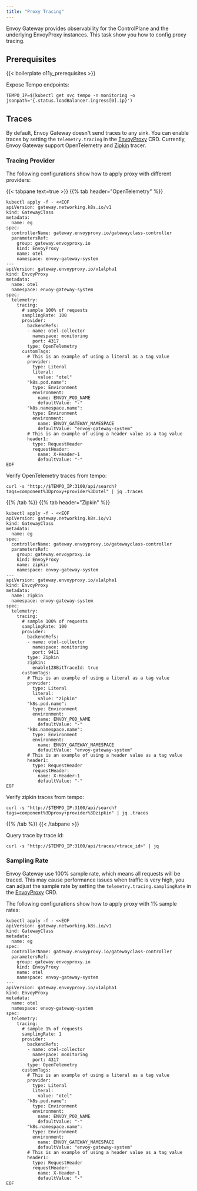 ```yaml
---
title: "Proxy Tracing"
---
```


Envoy Gateway provides observability for the ControlPlane and the underlying EnvoyProxy instances.
This task show you how to config proxy tracing.

## Prerequisites

{{< boilerplate o11y_prerequisites >}}

Expose Tempo endpoints:

```shell
TEMPO_IP=$(kubectl get svc tempo -n monitoring -o jsonpath='{.status.loadBalancer.ingress[0].ip}')
```

## Traces

By default, Envoy Gateway doesn't send traces to any sink.
You can enable traces by setting the `telemetry.tracing` in the [EnvoyProxy][envoy-proxy-crd] CRD.
Currently, Envoy Gateway support OpenTelemetry and [Zipkin](../../api/extension_types#zipkintracingprovider) tracer.

### Tracing Provider

The following configurations show how to apply proxy with different providers:

{{< tabpane text=true >}}
{{% tab header="OpenTelemetry" %}}

```shell
kubectl apply -f - <<EOF
apiVersion: gateway.networking.k8s.io/v1
kind: GatewayClass
metadata:
  name: eg
spec:
  controllerName: gateway.envoyproxy.io/gatewayclass-controller
  parametersRef:
    group: gateway.envoyproxy.io
    kind: EnvoyProxy
    name: otel
    namespace: envoy-gateway-system
---
apiVersion: gateway.envoyproxy.io/v1alpha1
kind: EnvoyProxy
metadata:
  name: otel
  namespace: envoy-gateway-system
spec:
  telemetry:
    tracing:
      # sample 100% of requests
      samplingRate: 100
      provider:
        backendRefs:
        - name: otel-collector
          namespace: monitoring
          port: 4317
        type: OpenTelemetry
      customTags:
        # This is an example of using a literal as a tag value
        provider:
          type: Literal
          literal:
            value: "otel"
        "k8s.pod.name":
          type: Environment
          environment:
            name: ENVOY_POD_NAME
            defaultValue: "-"
        "k8s.namespace.name":
          type: Environment
          environment:
            name: ENVOY_GATEWAY_NAMESPACE
            defaultValue: "envoy-gateway-system"
        # This is an example of using a header value as a tag value
        header1:
          type: RequestHeader
          requestHeader:
            name: X-Header-1
            defaultValue: "-"
EOF
```

Verify OpenTelemetry traces from tempo:

```shell
curl -s "http://$TEMPO_IP:3100/api/search?tags=component%3Dproxy+provider%3Dotel" | jq .traces
```

{{% /tab %}}
{{% tab header="Zipkin" %}}

```shell
kubectl apply -f - <<EOF
apiVersion: gateway.networking.k8s.io/v1
kind: GatewayClass
metadata:
  name: eg
spec:
  controllerName: gateway.envoyproxy.io/gatewayclass-controller
  parametersRef:
    group: gateway.envoyproxy.io
    kind: EnvoyProxy
    name: zipkin
    namespace: envoy-gateway-system
---
apiVersion: gateway.envoyproxy.io/v1alpha1
kind: EnvoyProxy
metadata:
  name: zipkin
  namespace: envoy-gateway-system
spec:
  telemetry:
    tracing:
      # sample 100% of requests
      samplingRate: 100
      provider:
        backendRefs:
        - name: otel-collector
          namespace: monitoring
          port: 9411
        type: Zipkin
        zipkin:
          enable128BitTraceId: true
      customTags:
        # This is an example of using a literal as a tag value
        provider:
          type: Literal
          literal:
            value: "zipkin"
        "k8s.pod.name":
          type: Environment
          environment:
            name: ENVOY_POD_NAME
            defaultValue: "-"
        "k8s.namespace.name":
          type: Environment
          environment:
            name: ENVOY_GATEWAY_NAMESPACE
            defaultValue: "envoy-gateway-system"
        # This is an example of using a header value as a tag value
        header1:
          type: RequestHeader
          requestHeader:
            name: X-Header-1
            defaultValue: "-"
EOF
```

Verify zipkin traces from tempo:

```shell
curl -s "http://$TEMPO_IP:3100/api/search?tags=component%3Dproxy+provider%3Dzipkin" | jq .traces
```

{{% /tab %}}
{{< /tabpane >}}

Query trace by trace id:

```shell
curl -s "http://$TEMPO_IP:3100/api/traces/<trace_id>" | jq
```


### Sampling Rate

Envoy Gateway use 100% sample rate, which means all requests will be traced.
This may cause performance issues when traffic is very high, you can adjust
the sample rate by setting the `telemetry.tracing.samplingRate` in the [EnvoyProxy][envoy-proxy-crd] CRD.

The following configurations show how to apply proxy with 1% sample rates:

```shell
kubectl apply -f - <<EOF
apiVersion: gateway.networking.k8s.io/v1
kind: GatewayClass
metadata:
  name: eg
spec:
  controllerName: gateway.envoyproxy.io/gatewayclass-controller
  parametersRef:
    group: gateway.envoyproxy.io
    kind: EnvoyProxy
    name: otel
    namespace: envoy-gateway-system
---
apiVersion: gateway.envoyproxy.io/v1alpha1
kind: EnvoyProxy
metadata:
  name: otel
  namespace: envoy-gateway-system
spec:
  telemetry:
    tracing:
      # sample 1% of requests
      samplingRate: 1
      provider:
        backendRefs:
        - name: otel-collector
          namespace: monitoring
          port: 4317
        type: OpenTelemetry
      customTags:
        # This is an example of using a literal as a tag value
        provider:
          type: Literal
          literal:
            value: "otel"
        "k8s.pod.name":
          type: Environment
          environment:
            name: ENVOY_POD_NAME
            defaultValue: "-"
        "k8s.namespace.name":
          type: Environment
          environment:
            name: ENVOY_GATEWAY_NAMESPACE
            defaultValue: "envoy-gateway-system"
        # This is an example of using a header value as a tag value
        header1:
          type: RequestHeader
          requestHeader:
            name: X-Header-1
            defaultValue: "-"
EOF
```



[envoy-proxy-crd]: ../../api/extension_types#envoyproxy